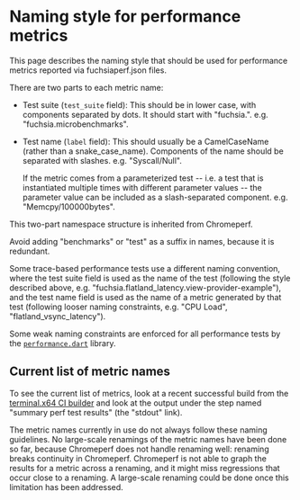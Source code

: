 # Naming style for performance metrics

This page describes the naming style that should be used for
performance metrics reported via fuchsiaperf.json files.

There are two parts to each metric name:

*   Test suite (`test_suite` field): This should be in lower case,
    with components separated by dots. It should start with
    "fuchsia.".  e.g. "fuchsia.microbenchmarks".

*   Test name (`label` field): This should usually be a CamelCaseName
    (rather than a snake_case_name). Components of the name should be
    separated with slashes. e.g. "Syscall/Null".

    If the metric comes from a parameterized test -- i.e. a test that
    is instantiated multiple times with different parameter values --
    the parameter value can be included as a slash-separated
    component. e.g. "Memcpy/100000bytes".

This two-part namespace structure is inherited from Chromeperf.

Avoid adding "benchmarks" or "test" as a suffix in names, because it
is redundant.

Some trace-based performance tests use a different naming convention,
where the test suite field is used as the name of the test (following
the style described above,
e.g. "fuchsia.flatland_latency.view-provider-example"), and the test
name field is used as the name of a metric generated by that test
(following looser naming constraints, e.g. "CPU Load",
"flatland_vsync_latency").

Some weak naming constraints are enforced for all performance tests by
the [`performance.dart`][performance.dart] library.

[performance.dart]: /sdk/testing/sl4f/client/lib/src/performance.dart


## Current list of metric names

To see the current list of metrics, look at a recent successful build
from the [terminal.x64 CI builder] and look at the output under the
step named "summary perf test results" (the "stdout" link).

[terminal.x64 CI builder]: <https://ci.chromium.org/p/fuchsia/builders/global.ci/terminal.x64-release-nuc_in_basic_envs>

The metric names currently in use do not always follow these naming
guidelines. No large-scale renamings of the metric names have been
done so far, because Chromeperf does not handle renaming well:
renaming breaks continuity in Chromeperf. Chromeperf is not able to
graph the results for a metric across a renaming, and it might miss
regressions that occur close to a renaming. A large-scale renaming
could be done once this limitation has been addressed.
